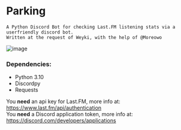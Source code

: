# Parking
    A Python Discord Bot for checking Last.FM listening stats via a userfriendly discord bot.
    Written at the request of Weyki, with the help of @Moreowo

![image](https://user-images.githubusercontent.com/49618271/174450151-ef31c270-37eb-4a78-a1ec-64ef996357a9.png)


### Dependencies:
   - Python 3.10
   - Discordpy
   - Requests
   
   You **need** an api key for Last.FM, more info at: https://www.last.fm/api/authentication<br/>
   You **need** a Discord application token, more info at: https://discord.com/developers/applications
